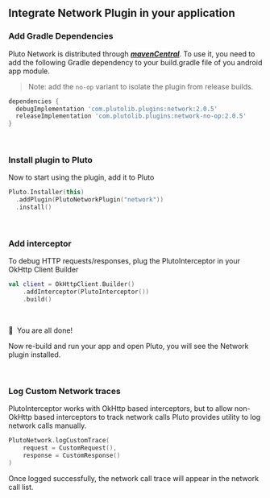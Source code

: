 ## Integrate Network Plugin in your application


### Add Gradle Dependencies
Pluto Network is distributed through [***mavenCentral***](https://search.maven.org/artifact/com.plutolib.plugins/network). To use it, you need to add the following Gradle dependency to your build.gradle file of you android app module.

> Note: add the `no-op` variant to isolate the plugin from release builds.
```groovy
dependencies {
  debugImplementation 'com.plutolib.plugins:network:2.0.5'
  releaseImplementation 'com.plutolib.plugins:network-no-op:2.0.5'
}
```
<br>

### Install plugin to Pluto

Now to start using the plugin, add it to Pluto
```kotlin
Pluto.Installer(this)
  .addPlugin(PlutoNetworkPlugin("network"))
  .install()
```
<br>

###  Add interceptor

To debug HTTP requests/responses, plug the PlutoInterceptor in your OkHttp Client Builder
```kotlin
val client = OkHttpClient.Builder()
    .addInterceptor(PlutoInterceptor())
    .build()
```
<br>

🎉 &nbsp;You are all done!

Now re-build and run your app and open Pluto, you will see the Network plugin installed.

<br>


### Log Custom Network traces
PlutoInterceptor works with OkHttp based interceptors, but to allow non-OkHttp based interceptors to track network calls Pluto provides utility to log network calls manually.
```kotlin
PlutoNetwork.logCustomTrace(
    request = CustomRequest(),
    response = CustomResponse()
)
```
Once logged successfully, the network call trace will appear in the network call list.

